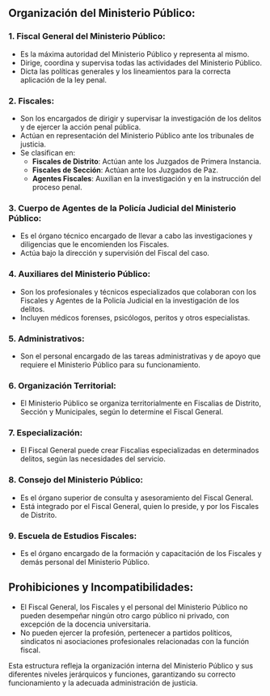 ## Organización del Ministerio Público:

### 1. Fiscal General del Ministerio Público:
- Es la máxima autoridad del Ministerio Público y representa al mismo.
- Dirige, coordina y supervisa todas las actividades del Ministerio Público.
- Dicta las políticas generales y los lineamientos para la correcta aplicación de la ley penal.

### 2. Fiscales:
- Son los encargados de dirigir y supervisar la investigación de los delitos y de ejercer la acción penal pública.
- Actúan en representación del Ministerio Público ante los tribunales de justicia.
- Se clasifican en:
  - **Fiscales de Distrito**: Actúan ante los Juzgados de Primera Instancia.
  - **Fiscales de Sección**: Actúan ante los Juzgados de Paz.
  - **Agentes Fiscales**: Auxilian en la investigación y en la instrucción del proceso penal.

### 3. Cuerpo de Agentes de la Policía Judicial del Ministerio Público:
- Es el órgano técnico encargado de llevar a cabo las investigaciones y diligencias que le encomienden los Fiscales.
- Actúa bajo la dirección y supervisión del Fiscal del caso.

### 4. Auxiliares del Ministerio Público:
- Son los profesionales y técnicos especializados que colaboran con los Fiscales y Agentes de la Policía Judicial en la investigación de los delitos.
- Incluyen médicos forenses, psicólogos, peritos y otros especialistas.

### 5. Administrativos:
- Son el personal encargado de las tareas administrativas y de apoyo que requiere el Ministerio Público para su funcionamiento.

### 6. Organización Territorial:
- El Ministerio Público se organiza territorialmente en Fiscalias de Distrito, Sección y Municipales, según lo determine el Fiscal General.

### 7. Especialización:
- El Fiscal General puede crear Fiscalias especializadas en determinados delitos, según las necesidades del servicio.

### 8. Consejo del Ministerio Público:
- Es el órgano superior de consulta y asesoramiento del Fiscal General.
- Está integrado por el Fiscal General, quien lo preside, y por los Fiscales de Distrito.

### 9. Escuela de Estudios Fiscales:
- Es el órgano encargado de la formación y capacitación de los Fiscales y demás personal del Ministerio Público.

## Prohibiciones y Incompatibilidades:

- El Fiscal General, los Fiscales y el personal del Ministerio Público no pueden desempeñar ningún otro cargo público ni privado, con excepción de la docencia universitaria.
- No pueden ejercer la profesión, pertenecer a partidos políticos, sindicatos ni asociaciones profesionales relacionadas con la función fiscal.

Esta estructura refleja la organización interna del Ministerio Público y sus diferentes niveles jerárquicos y funciones, garantizando su correcto funcionamiento y la adecuada administración de justicia.
